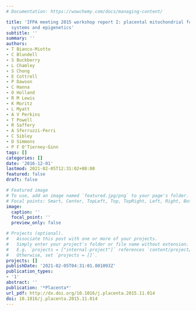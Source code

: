 ```yaml
---
# Documentation: https://wowchemy.com/docs/managing-content/

title: 'IFPA meeting 2015 workshop report I: placental mitochondrial function, transport
  systems and epigenetics'
subtitle: ''
summary: ''
authors:
- T Bianco-Miotto
- C Blundell
- S Buckberry
- L Chamley
- S Chong
- E Cottrell
- P Dawson
- C Hanna
- O Holland
- R M Lewis
- K Moritz
- L Myatt
- A V Perkins
- T Powell
- R Saffery
- A Sferruzzi-Perri
- C Sibley
- D Simmons
- P F O'Tierney-Ginn
tags: []
categories: []
date: '2016-12-01'
lastmod: 2021-02-05T12:31:02+08:00
featured: false
draft: false

# Featured image
# To use, add an image named `featured.jpg/png` to your page's folder.
# Focal points: Smart, Center, TopLeft, Top, TopRight, Left, Right, BottomLeft, Bottom, BottomRight.
image:
  caption: ''
  focal_point: ''
  preview_only: false

# Projects (optional).
#   Associate this post with one or more of your projects.
#   Simply enter your project's folder or file name without extension.
#   E.g. `projects = ["internal-project"]` references `content/project/deep-learning/index.md`.
#   Otherwise, set `projects = []`.
projects: []
publishDate: '2021-02-05T04:31:01.801093Z'
publication_types:
- '1'
abstract: ''
publication: '*Placenta*'
url_pdf: http://dx.doi.org/10.1016/j.placenta.2015.11.014
doi: 10.1016/j.placenta.2015.11.014
---
```

